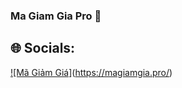 ### Ma Giam Gia Pro 👋
## 🌐 Socials:
[![Mã Giảm Giá]](https://www.magiamgia.pro/logo-shopee.png)(https://magiamgia.pro/)
